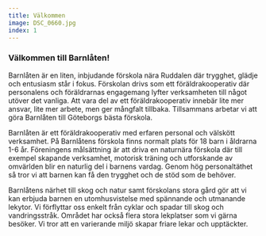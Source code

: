 ```yaml
---
title: Välkommen
image: DSC_0660.jpg
index: 1
---
```

### Välkommen till Barnlåten!
Barnlåten är en liten, inbjudande förskola nära Ruddalen där trygghet,
glädje och entusiasm står i fokus. 
Förskolan drivs som ett  föräldrakooperativ där personalens och föräldrarnas 
engagemang lyfter verksamheten till något utöver det vanliga. 
Att vara del av ett föräldrakooperativ innebär lite mer ansvar, lite mer arbete, 
men ger mångfalt tillbaka. Tillsammans arbetar vi att göra 
Barnlåten till Göteborgs bästa förskola.

Barnlåten är ett föräldrakooperativ med erfaren personal och välskött verksamhet.
På Barnlåtens förskola finns normalt plats för 18 barn i åldrarna 1-6 år.
Föreningens målsättning är att driva en naturnära förskola där 
till exempel skapande verksamhet, motorisk träning 
och utforskande av omvärlden blir en naturlig del i barnens vardag.
Genom hög personaltäthet så tror vi att barnen kan få den trygghet och de stöd som de behöver.

Barnlåtens närhet till skog och natur samt förskolans stora gård gör att vi kan erbjuda 
barnen en utomhusvistelse med spännande och utmanande lekytor.
Vi förflyttar oss enkelt från cyklar och spadar till skog och vandringsstråk. 
Området har också flera stora lekplatser som vi gärna besöker. 
Vi tror att en varierande miljö skapar friare lekar och upptäckter.
